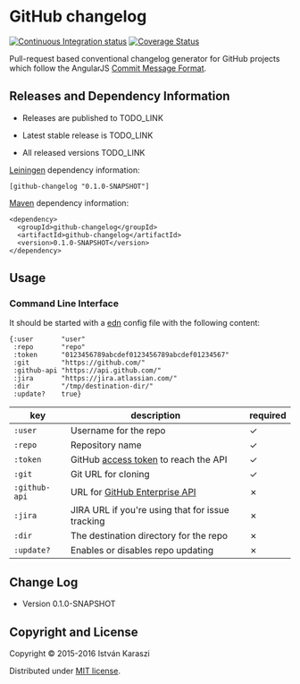 # GitHub changelog

[![Continuous Integration status](https://api.travis-ci.org/raszi/github-changelog.svg?branch=master)](http://travis-ci.org/raszi/github-changelog)
[![Coverage Status](https://coveralls.io/repos/github/raszi/github-changelog/badge.svg?branch=master)](https://coveralls.io/github/raszi/github-changelog?branch=master)

Pull-request based conventional changelog generator for GitHub projects which follow the AngularJS [Commit Message Format].


## Releases and Dependency Information

* Releases are published to TODO_LINK

* Latest stable release is TODO_LINK

* All released versions TODO_LINK

[Leiningen] dependency information:

    [github-changelog "0.1.0-SNAPSHOT"]

[Maven] dependency information:

    <dependency>
      <groupId>github-changelog</groupId>
      <artifactId>github-changelog</artifactId>
      <version>0.1.0-SNAPSHOT</version>
    </dependency>



## Usage

### Command Line Interface

It should be started with a [edn] config file
with the following content:

```edn
{:user       "user"
 :repo       "repo"
 :token      "0123456789abcdef0123456789abcdef01234567"
 :git        "https://github.com/"
 :github-api "https://api.github.com/"
 :jira       "https://jira.atlassian.com/"
 :dir        "/tmp/destination-dir/"
 :update?    true}
```

| key | description | required |
|-----|-------------|----------|
| `:user`       | Username for the repo | ✓ |
| `:repo`       | Repository name | ✓ |
| `:token`      | GitHub [access token] to reach the API | ✓ |
| `:git`        | Git URL for cloning | ✓ |
| `:github-api` | URL for [GitHub Enterprise API] | ✗ |
| `:jira`       | JIRA URL if you're using that for issue tracking | ✗ |
| `:dir`        | The destination directory for the repo | ✗ |
| `:update?`    | Enables or disables repo updating | ✗ |

## Change Log

* Version 0.1.0-SNAPSHOT


## Copyright and License

Copyright © 2015-2016 István Karaszi

Distributed under [MIT license](http://choosealicense.com/licenses/mit/).

[Leiningen]: http://leiningen.org/
[Maven]: http://maven.apache.org/
[Commit Message Format]: https://github.com/angular/angular.js/blob/master/CONTRIBUTING.md#commit-message-format
[edn]: https://github.com/edn-format/edn
[access token]: https://help.github.com/articles/creating-an-access-token-for-command-line-use/
[GitHub Enterprise API]: https://developer.github.com/v3/enterprise/
